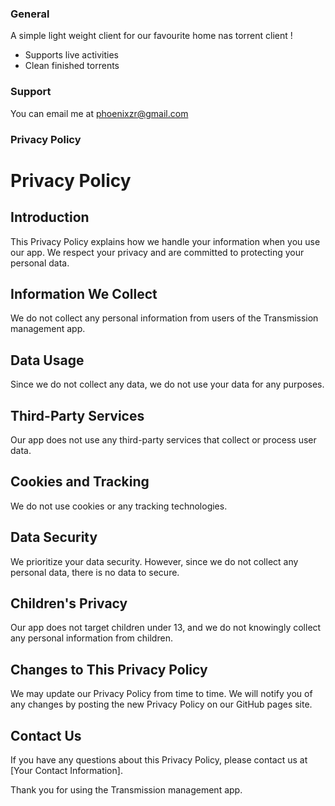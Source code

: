 ### General
A simple light weight client for our favourite home nas torrent client !
- Supports live activities
- Clean finished torrents

### Support

You can email me at phoenixzr@gmail.com

### Privacy Policy

# Privacy Policy

## Introduction
This Privacy Policy explains how we handle your information when you use our app. We respect your privacy and are committed to protecting your personal data.

## Information We Collect
We do not collect any personal information from users of the Transmission management app.

## Data Usage
Since we do not collect any data, we do not use your data for any purposes.

## Third-Party Services
Our app does not use any third-party services that collect or process user data.

## Cookies and Tracking
We do not use cookies or any tracking technologies.

## Data Security
We prioritize your data security. However, since we do not collect any personal data, there is no data to secure.

## Children's Privacy
Our app does not target children under 13, and we do not knowingly collect any personal information from children.

## Changes to This Privacy Policy
We may update our Privacy Policy from time to time. We will notify you of any changes by posting the new Privacy Policy on our GitHub pages site.

## Contact Us
If you have any questions about this Privacy Policy, please contact us at [Your Contact Information].

Thank you for using the Transmission management app.


